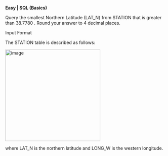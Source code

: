 **Easy | SQL (Basics)**

Query the smallest Northern Latitude (LAT_N) from STATION that is greater than 38.7780 . Round your answer to 4 decimal places.

Input Format

The STATION table is described as follows:

<img width="300" height="290" alt="image" src="https://github.com/user-attachments/assets/a7712045-e137-4e1f-9279-190ef604d504" />


where LAT_N is the northern latitude and LONG_W is the western longitude.
